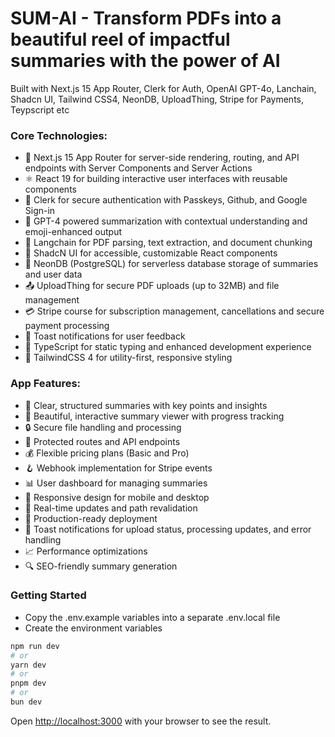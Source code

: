# SUM-AI - Transform PDFs into a beautiful reel of impactful summaries with the power of AI

Built with Next.js 15 App Router, Clerk for Auth, OpenAI GPT-4o, Lanchain, Shadcn UI, Tailwind CSS4, NeonDB, UploadThing, Stripe for Payments, Teypscript etc

### Core Technologies:

- 🚀 Next.js 15 App Router for server-side rendering, routing, and API endpoints with Server Components and Server Actions
- ⚛️ React 19 for building interactive user interfaces with reusable components
- 🔑 Clerk for secure authentication with Passkeys, Github, and Google Sign-in
- 🤖 GPT-4 powered summarization with contextual understanding and emoji-enhanced output
- 🧠 Langchain for PDF parsing, text extraction, and document chunking
- 🎨 ShadcN UI for accessible, customizable React components
- 💾 NeonDB (PostgreSQL) for serverless database storage of summaries and user data
- 📤 UploadThing for secure PDF uploads (up to 32MB) and file management
- 💳 Stripe course for subscription management, cancellations and secure payment processing
- 🔔 Toast notifications for user feedback
- 📜 TypeScript for static typing and enhanced development experience
- 💅 TailwindCSS 4 for utility-first, responsive styling

### App Features:

- 📝 Clear, structured summaries with key points and insights
- 🎨 Beautiful, interactive summary viewer with progress tracking
- 🔒 Secure file handling and processing
- 🔐 Protected routes and API endpoints
- 💰 Flexible pricing plans (Basic and Pro)
- 🪝 Webhook implementation for Stripe events
- 📊 User dashboard for managing summaries
- 📱 Responsive design for mobile and desktop
- 🔄 Real-time updates and path revalidation
- 🚀 Production-ready deployment
- 🔔 Toast notifications for upload status, processing updates, and error handling
- 📈 Performance optimizations
- 🔍 SEO-friendly summary generation

### Getting Started

- Copy the .env.example variables into a separate .env.local file
- Create the environment variables

```bash
npm run dev
# or
yarn dev
# or
pnpm dev
# or
bun dev
```

Open [http://localhost:3000](http://localhost:3000) with your browser to see the result.
